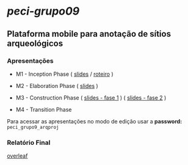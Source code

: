 # _peci-grupo09_
## Plataforma mobile para anotação de sítios arqueológicos
### Apresentações

- M1 - Inception Phase 
(
[slides](https://uapt33090-my.sharepoint.com/:p:/g/personal/negrigabriel_ua_pt/EQ1vLvF-vrpPpo2bnl-pvI0BjiYaFHcoQvqC7HFxgh2lWQ?e=qWfdiM) /
[roteiro](https://uapt33090-my.sharepoint.com/:w:/g/personal/negrigabriel_ua_pt/EcTO2eFk9D1Fo43qXribhD0BbMeYjr2Xo_bSWUsglA3oZA?e=apKosZ)
)

- M2 - Elaboration Phase 
(
[slides](https://1drv.ms/p/s!AqDbW6ufnZtDht13P4m2dIdHA-HitQ?e=ZtdEsw)
)

- M3 - Construction Phase
(
[slides - fase 1](https://uapt33090-my.sharepoint.com/:p:/g/personal/negrigabriel_ua_pt/EanOeTx9gUxCh1LWcUlLu6kBAXrF2YLZ2Y6eHTmlzXtPlw?e=UZt21P&nav=eyJzSWQiOjI1OCwiY0lkIjoyNjE1Mzk1MDYxfQ)
)
(
[slides - fase 2](https://www.canva.com/design/DAFeYRclDms/r66QAm0fZR4KpVTC9oTfCw/view?utm_content=DAFeYRclDms&utm_campaign=designshare&utm_medium=link&utm_source=publishsharelink)
)

- M4 -  Transition Phase

Para acessar as apresentações no modo de edição usar a **password:** `peci_grupo9_arqproj`

### Relatório Final
[overleaf](https://www.overleaf.com/1784455931dbnhsnqnrrwf)

